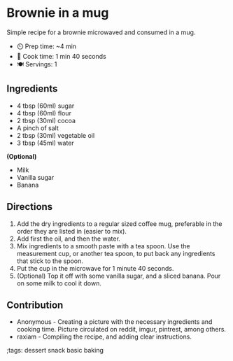 # Brownie in a mug

Simple recipe for a brownie microwaved and consumed in a mug.

- ⏲️ Prep time: ~4 min
- 🍳 Cook time: 1 min 40 seconds
- 🍽️ Servings: 1

## Ingredients

- 4 tbsp (60ml) sugar
- 4 tbsp (60ml) flour
- 2 tbsp (30ml) cocoa
- A pinch of salt
- 2 tbsp (30ml) vegetable oil
- 3 tbsp (45ml) water

**(Optional)**
- Milk
- Vanilla sugar
- Banana

## Directions

1. Add the dry ingredients to a regular sized coffee mug, preferable in the order they are listed in (easier to mix).
2. Add first the oil, and then the water.
3. Mix ingredients to a smooth paste with a tea spoon. Use the measurement cup, or another tea spoon, to put back any ingredients that stick to the spoon.
4. Put the cup in the microwave for 1 minute 40 seconds.
5. (Optional) Top it off with some vanilla sugar, and a sliced banana. Pour on some milk to cool it down.

## Contribution

- Anonymous - Creating a picture with the necessary ingredients and cooking time. Picture circulated on reddit, imgur, pintrest, among others.
- raxiam - Compiling the recipe, and adding clear instructions.

;tags: dessert snack basic baking
